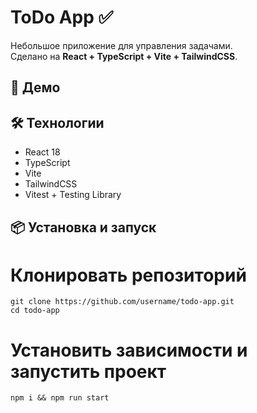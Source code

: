 # ToDo App ✅

Небольшое приложение для управления задачами.  
Сделано на **React + TypeScript + Vite + TailwindCSS**.

## 🚀 Демо

## 🛠️ Технологии
- React 18
- TypeScript
- Vite
- TailwindCSS
- Vitest + Testing Library

## 📦 Установка и запуск


# Клонировать репозиторий
```
git clone https://github.com/username/todo-app.git
cd todo-app
```
# Установить зависимости и запустить проект
```
npm i && npm run start
```
